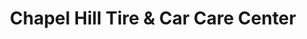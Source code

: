 ---
title: "Chapel Hill Tire & Car Care Center"
url: /chapel-hill/chapel-hill-tire-und-car-care-center/
shop: Autowerkstatt
---